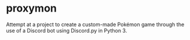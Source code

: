 # proxymon
Attempt at a project to create a custom-made Pokémon game through the use of a Discord bot using Discord.py in Python 3.
